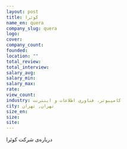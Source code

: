```yaml
---
layout: post
title: کوئرا
name_en: quera
company_slug: quera
logo: 
cover: 
company_count:
founded:
location: ""
total_review: 
total_interview: 
salary_avg: 
salary_min: 
salary_max: 
rate: 
view_count: 
industry: کامپیوتر، فناوری اطلاعات و اینترنت
city: تهران, تهران
size_en: 
size: 
site: 
---
```


درباره‌ی شرکت کوئرا